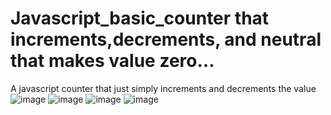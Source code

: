 # Javascript_basic_counter that increments,decrements, and neutral that makes value zero...
A javascript counter that just simply increments and decrements the value
![image](https://user-images.githubusercontent.com/89678274/174728553-47812691-173a-4d48-bbcb-ad109ea1ed4a.png)
![image](https://user-images.githubusercontent.com/89678274/174728667-b8eb18ee-15ec-406e-98ff-940f2fdc39cb.png)
![image](https://user-images.githubusercontent.com/89678274/174728707-7e7fa0df-0117-44f2-8503-a81024ee3e4e.png)
![image](https://user-images.githubusercontent.com/89678274/174728739-2145cf1f-c0c9-46c6-b850-db719ea6500c.png)
